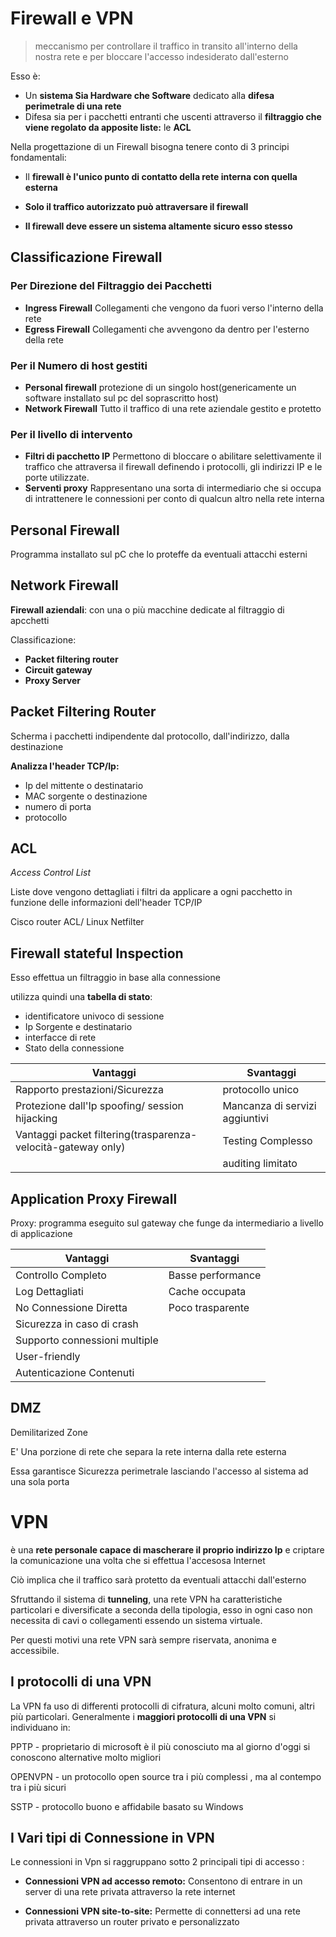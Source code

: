 # Firewall e VPN

> meccanismo per controllare il traffico in transito all'interno della nostra rete e per bloccare l'accesso indesiderato dall'esterno

Esso è:
- Un **sistema Sia Hardware che Software** dedicato alla **difesa perimetrale di una rete**
- Difesa sia per i pacchetti entranti che uscenti attraverso il **filtraggio che viene regolato da apposite liste:** le **ACL**

Nella progettazione di un Firewall bisogna tenere conto di 3 principi fondamentali:
- Il **firewall è l'unico punto di contatto della rete interna con quella esterna**

- **Solo il traffico autorizzato può attraversare il firewall**

- **Il firewall deve essere un sistema altamente sicuro esso stesso**

## Classificazione Firewall 

### Per Direzione del Filtraggio dei Pacchetti
- **Ingress Firewall**
Collegamenti che vengono da fuori verso l'interno della rete 
- **Egress Firewall**
Collegamenti che avvengono da dentro per l'esterno della rete

### Per il Numero di host gestiti

- **Personal firewall**
protezione di un singolo host(genericamente un software installato sul pc del soprascritto host)
- **Network Firewall**
Tutto il traffico di una rete aziendale gestito e protetto

### Per il livello di intervento

- **Filtri di pacchetto IP**
Permettono di bloccare o abilitare selettivamente il traffico che attraversa il firewall definendo i protocolli, gli indirizzi IP e le porte utilizzate.
- **Serventi proxy**
Rappresentano una sorta di intermediario che si occupa di intrattenere le connessioni per conto di qualcun altro nella rete interna

## Personal Firewall 

Programma installato sul pC che lo proteffe da eventuali attacchi esterni

## Network Firewall 

**Firewall aziendali**: con una o più macchine dedicate al filtraggio di apcchetti

Classificazione:
- **Packet filtering router**
- **Circuit gateway** 
- **Proxy Server**

 ## Packet Filtering Router
Scherma i pacchetti indipendente dal protocollo, dall'indirizzo, dalla destinazione

**Analizza l'header TCP/Ip:**
- Ip del mittente o destinatario
- MAC sorgente o destinazione
- numero di porta
- protocollo

## ACL

*Access Control List*

Liste dove vengono dettagliati i filtri da applicare a ogni pacchetto in funzione delle informazioni dell'header TCP/IP

Cisco router ACL/ Linux Netfilter

## Firewall stateful Inspection

Esso effettua un filtraggio in base alla connessione

utilizza quindi una **tabella di stato**:
- identificatore univoco di sessione
- Ip Sorgente e destinatario
- interfacce di rete
- Stato della connessione

| Vantaggi | Svantaggi |
|--|--|
|  Rapporto prestazioni/Sicurezza | protocollo unico |
| Protezione dall'Ip spoofing/ session hijacking | Mancanza di servizi aggiuntivi  | 
|  Vantaggi packet filtering(trasparenza-velocità-gateway only) |  Testing Complesso | 
| | auditing limitato | 


## Application Proxy Firewall 

Proxy: programma eseguito sul gateway che funge da intermediario a livello di applicazione

|Vantaggi | Svantaggi |
|--|--|
| Controllo Completo | Basse performance |
| Log Dettagliati | Cache occupata | 
| No Connessione Diretta | Poco trasparente | 
| Sicurezza in caso di crash |  | 
| Supporto connessioni multiple | | 
| User-friendly | | 
| Autenticazione Contenuti | | 

## DMZ 

Demilitarized Zone

E' Una porzione di rete che separa la rete interna dalla rete esterna

Essa garantisce Sicurezza perimetrale  lasciando l'accesso al sistema ad una sola porta 

# VPN

è una **rete personale capace di mascherare il proprio indirizzo Ip** e criptare la comunicazione una volta che si effettua l'accesosa Internet

Ciò implica che il traffico sarà protetto da eventuali attacchi dall'esterno

Sfruttando il sistema di **tunneling**, una rete VPN ha caratteristiche particolari e diversificate a seconda della tipologia, esso in ogni caso non necessita di cavi o collegamenti essendo un sistema virtuale.

Per questi motivi una rete VPN sarà sempre riservata, anonima e accessibile.

## I protocolli di una VPN

La VPN fa uso di differenti protocolli di cifratura, alcuni molto comuni, altri più particolari.
Generalmente i **maggiori protocolli di una VPN** si individuano in:

PPTP - proprietario di microsoft è il più conosciuto ma al giorno d'oggi si conoscono alternative molto migliori

OPENVPN - un protocollo open source tra i più complessi , ma al contempo tra i più sicuri 

SSTP - protocollo buono e affidabile basato su Windows

## I Vari tipi di Connessione in VPN

Le connessioni in Vpn si raggruppano sotto 2 principali tipi di accesso :
- **Connessioni VPN ad accesso remoto:**
Consentono di entrare in un server di una rete privata attraverso la rete internet

- **Connessioni VPN site-to-site:**
Permette di connettersi ad una rete privata attraverso un router privato e personalizzato
<!--stackedit_data:
eyJoaXN0b3J5IjpbLTUzNjk1ODQ4Nl19
-->